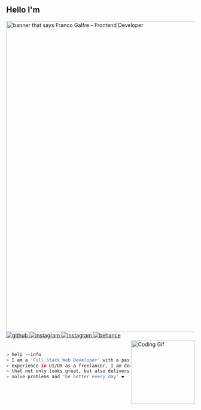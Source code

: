 <h2>Hello I'm</h2> 

<img src="https://i.imgur.com/LtnZ93v.jpg" alt="banner that says Franco Galfre - Frontend Developer" width="830px" heigth="200px" >

<a href="https://github.com/francogalfre" target="_blank">
  <img src=https://img.shields.io/badge/github-%2324292e.svg?&style=for-the-badge&logo=github&logoColor=white alt=github style="margin-bottom: 5px;" />
</a>
<a href="https://instagram.com/franco.code" target="_blank">
  <img src=https://img.shields.io/badge/instagram-%23000000.svg?&style=for-the-badge&logo=instagram&logoColor=white alt=instagram style="margin-bottom: 5px;" />
</a>
<a href="https://instagram.com/francxgalfre" target="_blank">
  <img src=https://img.shields.io/badge/instagram-%23000000.svg?&style=for-the-badge&logo=instagram&logoColor=white alt=instagram style="margin-bottom: 5px;" />
</a>
<a href="https://www.behance.net/franquitogalfre" target="_blank">
  <img src=https://img.shields.io/badge/behance-%23191919.svg?&style=for-the-badge&logo=behance&logoColor=white alt=behance style="margin-bottom: 5px;" />
</a>  

<br />

<div align="top">
  <img align="right" alt="Coding Gif" width="170" src="https://media3.giphy.com/media/IsGGkNl69uMSqgKB1c/giphy.gif" />
</div> 

<br />

````bash
> help --info
> I am a 'Full Stack Web Developer' with a passion for creating beautiful websites. With
> experience in UI/UX as a freelancer, I am dedicated to producing high-quality work  
> that not only looks great, but also delivers a seamless user experience. I like to
> solve problems and 'be better every day' ❤
````
